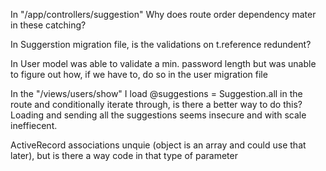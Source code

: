 In "/app/controllers/suggestion"  Why does route order dependency mater in these catching?

In Suggerstion migration file, is the validations on t.reference redundent?

In User model was able to validate a min. password length but was unable to figure out how, if we have to, do so in the user migration file

In the "/views/users/show" I load @suggestions = Suggestion.all in the route and conditionally iterate through, is there a better way to do this?  Loading and sending all the suggestions seems insecure and with scale ineffiecent.

ActiveRecord associations unquie (object is an array and could use that later), but is there a way code in that type of parameter
